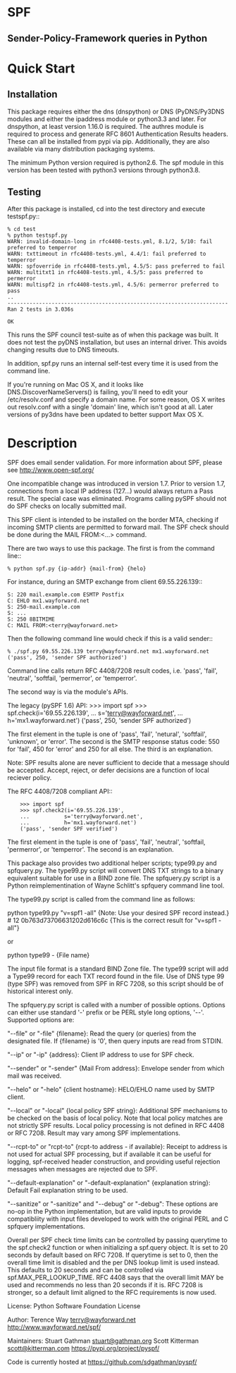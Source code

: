 SPF
===

Sender-Policy-Framework queries in Python
-----------------------------------------

Quick Start
===========

Installation
------------
This package requires either the dns (dnspython) or DNS (PyDNS/Py3DNS modules
and either the ipaddress module or python3.3 and later.  For dnspython, at
least version 1.16.0 is required.  The authres module is required to process
and generate RFC 8601 Authentication Results headers.  These can all be
installed from pypi via pip.  Additionally, they are also available via many
distribution packaging systems.

The minimum Python version required is python2.6.  The spf module in this
version has been tested with python3 versions through python3.8.

Testing
-------
After this package is installed, cd into the test directory and
execute testspf.py::

    % cd test
    % python testspf.py
    WARN: invalid-domain-long in rfc4408-tests.yml, 8.1/2, 5/10: fail preferred to temperror
    WARN: txttimeout in rfc4408-tests.yml, 4.4/1: fail preferred to temperror
    WARN: spfoverride in rfc4408-tests.yml, 4.5/5: pass preferred to fail
    WARN: multitxt1 in rfc4408-tests.yml, 4.5/5: pass preferred to permerror
    WARN: multispf2 in rfc4408-tests.yml, 4.5/6: permerror preferred to pass
    ..
    ----------------------------------------------------------------------
    Ran 2 tests in 3.036s

    OK

This runs the SPF council test-suite as of when this package was built.
It does not test the pyDNS installation, but uses an internal driver.
This avoids changing results due to DNS timeouts.

In addition, spf.py runs an internal self-test every time it is used from the
command line.

If you're running on Mac OS X, and it looks like DNS.DiscoverNameServers()
is failing, you'll need to edit your /etc/resolv.conf and specify a
domain name.  For some reason, OS X writes out resolv.conf with a single
'domain' line, which isn't good at all.  Later versions of py3dns have been
updated to better support Max OS X.


Description
===========
SPF does email sender validation.  For more information about SPF,
please see http://www.open-spf.org/

One incompatible change was introduced in version 1.7.  Prior to version 1.7,
connections from a local IP address (127...) would always return a Pass 
result.  The special case was eliminated.  Programs calling pySPF should not
do SPF checks on locally submitted mail.

This SPF client is intended to be installed on the border MTA, checking
if incoming SMTP clients are permitted to forward mail.  The SPF check
should be done during the MAIL FROM:<...> command.

There are two ways to use this package.  The first is from the command
line::

	% python spf.py {ip-addr} {mail-from} {helo}

For instance, during an SMTP exchange from client 69.55.226.139::

	S: 220 mail.example.com ESMTP Postfix
	C: EHLO mx1.wayforward.net
	S: 250-mail.example.com
	S: ...
	S: 250 8BITMIME
	C: MAIL FROM:<terry@wayforward.net>

Then the following command line would check if this is a valid sender::

	% ./spf.py 69.55.226.139 terry@wayforward.net mx1.wayforward.net ('pass', 250, 'sender SPF authorized')

Command line calls return RFC 4408/7208 result codes, i.e. 'pass', 'fail',
'neutral', 'softfail, 'permerror', or 'temperror'.

The second way is via the module's APIs.

The legacy (pySPF 1.6) API:
	>>> import spf
	>>> spf.check(i='69.55.226.139',
	...           s='terry@wayforward.net',
	...           h='mx1.wayforward.net')
	('pass', 250, 'sender SPF authorized')

The first element in the tuple is one of 'pass', 'fail', 'netural', 'softfail',
'unknown', or 'error'.  The second is the SMTP response status code: 550 for 
'fail', 450 for 'error' and 250 for all else.  The third is an explanation.

Note: SPF results alone are never sufficient to decide that a message should be
accepted.  Accept, reject, or defer decisions are a function of local reciever
policy.

The RFC 4408/7208 compliant API::

        >>> import spf
        >>> spf.check2(i='69.55.226.139',
        ...           s='terry@wayforward.net',
        ...           h='mx1.wayforward.net')
        ('pass', 'sender SPF verified')

The first element in the tuple is one of 'pass', 'fail', 'neutral', 'softfail,
'permerror', or 'temperror'.  The second is an explanation.

This package also provides two additional helper scripts; type99.py and 
spfquery.py.  The type99.py script will convert DNS TXT strings to a binary 
equivalent suitable for use in a BIND zone file.  The spfquery.py script is a
Python reimplementination of Wayne Schlitt's spfquery command line tool.

The type99.py script is called from the command line as follows:

python type99.py "v=spf1 -all" {Note: Use your desired SPF record instead.}
\# 12 0b763d73706631202d616c6c {This is the correct result for "v=spf1 -all"}

or 

python type99 - {File name}

The input file format is a standard BIND Zone file.  The type99 script will add
a Type99 record for each TXT record found in the file.  Use of DNS type 99
(type SPF) was removed from SPF in RFC 7208, so this script should be of
historical interest only.

The spfquery.py script is called with a number of possible options.  Options can
either use standard '-' prefix or be PERL style long options, '--'.  Supported
options are:

"--file" or "-file" {filename}: Read the query (or queries) from the designated 
    file.  If {filename} is '0', then query inputs are read from STDIN.

 "--ip" or "-ip" {address}: Client IP address to use for SPF check.


"--sender" or "-sender" {Mail From address}: Envelope sender from which mail was
    received.

"--helo" or "-helo" {client hostname}: HELO/EHLO name used by SMTP client.

"--local" or "-local" {local policy SPF string}: Additional SPF mechanisms to be
    checked on the basis of local policy.  Note that local policy matches are 
    not strictly SPF results.  Local policy processing is not defined in RFC 
    4408 or RFC 7208.  Result may vary among SPF implementations.

"--rcpt-to" or "rcpt-to" {rcpt-to address - if available}: Receipt to address is
    not used for actual SPF processing, but if available it can be useful for 
    logging, spf-received header construction, and providing useful rejection
    messages when messages are rejected due to SPF.

"--default-explanation" or "-default-explanation" {explanation string}: Default
    Fail explanation string to be used.

"--sanitize" or "-sanitize" and "--debug" or "-debug": These options are no-op
    in the Python implementation, but are valid inputs to provide compatibliity
    with input files developed to work with the original PERL and C spfquery
    implementations.

Overall per SPF check time limits can be controlled by passing querytime
to the spf.check2 function or when initializing a spf.query object.
It is set to 20 seconds by default based on RFC 7208.  If querytime is set to
0, then the overall time limit is disabled and the per DNS lookup limit is used
instead.  This defaults to 20 seconds and can be controlled via
spf.MAX_PER_LOOKUP_TIME.  RFC 4408 says that the overall limit MAY be used and
recommends no less than 20 seconds if it is. RFC 7208 is stronger, so a
default limit aligned to the RFC requirements is now used.

License: Python Software Foundation License

Author:
Terence Way terry@wayforward.net
http://www.wayforward.net/spf/

Maintainers:
Stuart Gathman stuart@gathman.org
Scott Kitterman scott@kitterman.com
https://pypi.org/project/pyspf/

Code is currently hosted at https://github.com/sdgathman/pyspf/
